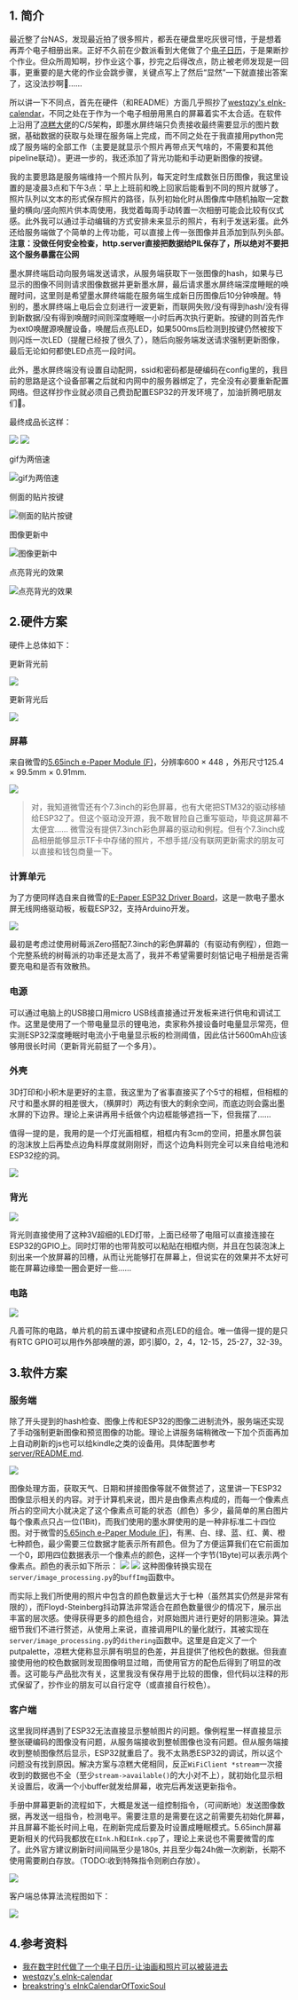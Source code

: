 ## 1. 简介

最近整了台NAS，发现最近拍了很多照片，都丢在硬盘里吃灰很可惜，于是想着再弄个电子相册出来。正好不久前在少数派看到大佬做了个[电子日历](https://sspai.com/post/82704)，于是果断抄个作业。但众所周知啊，抄作业这个事，抄完之后得改点，防止被老师发现是一回事，更重要的是大佬的作业会跳步骤，关键点写上了然后“显然”一下就直接出答案了，这没法抄啊🥲……

所以讲一下不同点，首先在硬件（和README）方面几乎照抄了[westqzy's eInk-calendar](https://github.com/westqzy/eInk-calendar)，不同之处在于作为一个电子相册用黑白的屏幕着实不太合适。在软件上沿用了[凉糕大佬](https://sspai.com/post/82704)的C/S架构，即墨水屏终端只负责接收最终需要显示的图片数据，基础数据的获取与处理在服务端上完成，而不同之处在于我直接用python完成了服务端的全部工作（主要是就显示个照片再带点天气啥的，不需要和其他pipeline联动）。更进一步的，我还添加了背光功能和手动更新图像的按键。

我的主要思路是服务端维持一个照片队列，每天定时生成数张日历图像，我这里设置的是凌晨3点和下午3点：早上上班前和晚上回家后能看到不同的照片就够了。照片队列以文本的形式保存照片的路径，队列初始化时从图像库中随机抽取一定数量的横向/竖向照片供本周使用，我觉着每周手动转置一次相册可能会比较有仪式感。此外我可以通过手动编辑的方式安排未来显示的照片，有利于发送彩蛋。此外还给服务端做了个简单的上传功能，可以直接上传一张图像并且添加到队列头部。**注意：没做任何安全检查，http.server直接把数据给PIL保存了，所以绝对不要把这个服务暴露在公网**

墨水屏终端启动向服务端发送请求，从服务端获取下一张图像的hash，如果与已显示的图像不同则请求图像数据并更新墨水屏，最后请求墨水屏终端深度睡眠的唤醒时间，这里则是希望墨水屏终端能在服务端生成新日历图像后10分钟唤醒。特别的，墨水屏终端上电后会立刻进行一波更新，而联网失败/没有得到hash/没有得到新数据/没有得到唤醒时间则深度睡眠一小时后再次执行更新。按键的则首先作为ext0唤醒源唤醒设备，唤醒后点亮LED，如果500ms后检测到按键仍然被按下则闪烁一次LED（提醒已经按了很久了），随后向服务端发送请求强制更新图像，最后无论如何都使LED点亮一段时间。

此外，墨水屏终端没有设置自动配网，ssid和密码都是硬编码在config里的，我目前的思路是这个设备部署之后就和内网中的服务器绑定了，完全没有必要重新配置网络。但这样抄作业就必须自己费劲配置ESP32的开发环境了，加油折腾吧朋友们🐶。

最终成品长这样：

![](images/20231208182649.jpg)
![](images/20231208182526.jpg)

gif为两倍速

![gif为两倍速](images/eink.gif)

侧面的贴片按键

![侧面的贴片按键](images/IMG_20240121_090123.jpg)

图像更新中

![图像更新中](images/VID_20240121_090519-00.00.49.045.png)

点亮背光的效果

![点亮背光的效果](images/VID_20240121_090519-00.00.58.436.png)

## 2.硬件方案

硬件上总体如下：

更新背光前

![](images/20231208182616.jpg)

更新背光后

![](images/IMG_20240120_210727.jpg)

### 屏幕

来自微雪的[5.65inch e-Paper Module (F)](https://www.waveshare.net/wiki/5.65inch_e-Paper_Module_(F)_Manual#ESP32.2F8266)，分辨率600 × 448 ，外形尺寸125.4 × 99.5mm × 0.91mm.

![](images/image-3.png)


> 对，我知道微雪还有个7.3inch的彩色屏幕，也有大佬把STM32的驱动移植给ESP32了。但这个驱动没开源，我不敢冒险自己重写驱动，毕竟这屏幕不太便宜……
> 微雪没有提供7.3inch彩色屏幕的驱动和例程。但有个7.3inch成品相册能够显示TF卡中存储的照片，不想手搓/没有联网更新需求的朋友可以直接和钱包商量一下。

### 计算单元

为了方便同样选自来自微雪的[E-Paper ESP32 Driver Board](https://www.waveshare.net/wiki/E-Paper_ESP32_Driver_Board)，这是一款电子墨水屏无线网络驱动板，板载ESP32，支持Arduino开发。

![](images/image-1.png)

最初是考虑过使用树莓派Zero搭配7.3inch的彩色屏幕的（有驱动有例程），但跑一个完整系统的树莓派的功率还是太高了，我并不希望需要时刻惦记电子相册是否需要充电和是否有效散热。

### 电源

可以通过电脑上的USB接口用micro USB线直接通过开发板来进行供电和调试工作。这里是使用了一个带电量显示的锂电池，卖家称外接设备时电量显示常亮，但实测ESP32深度睡眠时电流小于电量显示板的检测阈值，因此估计5600mAh应该够用很长时间（更新背光前挺了一个多月）。

### 外壳

3D打印和小积木是更好的主意，我这里为了省事直接买了个5寸的相框，但相框的尺寸和墨水屏的相差很大，（横屏时）两边有很大的剩余空间，而底边则会露出墨水屏的下边界。理论上来讲再用卡纸做个内边框能够遮挡一下，但我摆了……

值得一提的是，我用的是一个灯光画相框，相框内有3cm的空间，把墨水屏包装的泡沫放上后再垫点边角料厚度就刚刚好，而这个边角料则完全可以来自给电池和ESP32挖的洞。

![](images/20231211164130.jpg)

### 背光

![](images/20240122165448.jpg)

背光则直接使用了这种3V超细的LED灯带，上面已经带了电阻可以直接连接在ESP32的GPIO上。同时灯带的也带背胶可以粘贴在相框内侧，并且在包装泡沫上刻出来一个放屏幕的凹槽，从而让光能够打在屏幕上，但说实在的效果并不太好可能在屏幕边缘垫一圈会更好一些……

### 电路

![](images/hardware.png)

凡善可陈的电路，单片机的前五课中按键和点亮LED的组合。唯一值得一提的是只有RTC GPIO可以用作外部唤醒的源，即引脚0，2，4，12-15，25-27，32-39。

## 3.软件方案

### 服务端

除了开头提到的hash检查、图像上传和ESP32的图像二进制流外，服务端还实现了手动强制更新图像和预览图像的功能。理论上讲服务端稍微改一下加个页面再加上自动刷新的js也可以给kindle之类的设备用。具体配置参考[server/README.md](server/README.md).

![](images/20231211113605.png)

图像处理方面，获取天气、日期和拼接图像等就不做赘述了，这里讲一下ESP32图像显示相关的内容。对于计算机来说，图片是由像素点构成的，而每一个像素点所占的空间大小就决定了这个像素点可能的状态（颜色）多少，最简单的黑白图片每个像素点只占一位(1Bit)，而我们使用的墨水屏使用的是一种非标准二十四位图。对于微雪的[5.65inch e-Paper Module (F)](https://www.waveshare.net/wiki/5.65inch_e-Paper_Module_(F)_Manual#ESP32.2F8266)，有黑、白、绿、蓝、红、黄、橙七种颜色，最少需要三位数据才能表示所有颜色。但为了方便运算我们在它前面加一个0，即用四位数据表示一个像素点的颜色，这样一个字节(1Byte)可以表示两个像素点。颜色的表示如下所示：
![](images/5.65f-e-Paper-hardwork-1.png)
![](images/5.65f-e-Paper-hardwork-3.png)
这种图像转换实现在`server/image_processing.py`的`buffImg`函数中。

而实际上我们所使用的照片中包含的颜色数量远大于七种（虽然其实仍然是非常有限的），而Floyd-Steinberg抖动算法非常适合在颜色数量很少的情况下，展示出丰富的层次感。使得获得更多的颜色组合，对原始图片进行更好的阴影渲染。算法细节我们不进行赘述，从使用上来说，直接调用PIL的量化就行，其被实现在`server/image_processing.py`的`dithering`函数中。这里是自定义了一个putpalette，凉糕大佬称显示屏有明显的色差，并且提供了他校色的数据。但我直接使用他的校色数据则发现图像明显过暗，而使用官方的配色后得到了明显的改善。这可能与产品批次有关，这里我没有保存用于比较的图像，但代码以注释的形式保留了，抄作业的朋友可以自行定夺（或直接自行校色）。

### 客户端

这里我同样遇到了ESP32无法直接显示整帧图片的问题。像例程里一样直接显示整张硬编码的图像没有问题，从服务端接收到整帧图像也没有问题。但从服务端接收到整帧图像然后显示，ESP32就重启了。我不太熟悉ESP32的调试，所以这个问题没有找到原因。解决方案与凉糕大佬相同，反正`WiFiClient *stream`一次接收到的数据也不全（至少`stream->available()`的大小对不上），就初始化显示相关设置后，收满一个小buffer就发给屏幕，收完后再发送更新指令。

手册中屏幕更新的流程如下，大概是发送一组控制指令，（可间断地）发送图像数据，再发送一组指令，检测电平。需要注意的是需要在这之前需要先初始化屏幕，并且屏幕不能长时间上电，在刷新完成后要及时设置成睡眠模式。5.65inch屏幕更新相关的代码我都放在`EInk.h`和`EInk.cpp`了，理论上来说也不需要微雪的库了。此外官方建议刷新时间间隔至少是180s, 并且至少每24h做一次刷新，长期不使用需要刷白存放。（TODO:收到特殊指令则刷白存放）。

![](images/image-4.png)

客户端总体算法流程图如下：

![](images/pipeline.png)

## 4.参考资料

- [我在数字时代做了一个电子日历-让油画和照片可以被装进去](https://sspai.com/post/82704)
- [westqzy's eInk-calendar](https://github.com/westqzy/eInk-calendar)
- [breakstring's eInkCalendarOfToxicSoul](https://github.com/breakstring/eInkCalendarOfToxicSoul)
